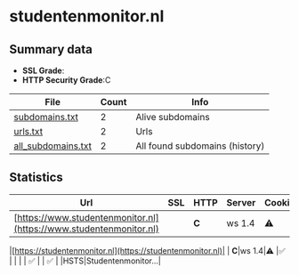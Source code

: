 

# studentenmonitor.nl
## Summary data


 - **SSL Grade**:
 - **HTTP Security Grade**:C


| File       | Count | Info |
|------------|-------|------|
|[subdomains.txt](/data/studentenmonitor.nl/subdomains.txt)|2|Alive subdomains|
|[urls.txt](/data/studentenmonitor.nl/urls.txt)|2|Urls|
|[all_subdomains.txt](/data/studentenmonitor.nl/all_subdomains.txt)|2|All found subdomains (history)|


## Statistics


| Url | SSL | HTTP | Server | Cookie | HSTS | CORS | CTO | CSP | XFO | XXP | RP |FP| Tech |Title |
|--------|-------|-------|------|------|------|------|------|------|------|------|------|------|------|------|
|[https://www.studentenmonitor.nl](https://www.studentenmonitor.nl)| | **C**|ws 1.4|:warning: |:white_check_mark: | | | | :white_check_mark: | | :white_check_mark: | |HSTS|Studentenmonitor...|


|[https://studentenmonitor.nl](https://studentenmonitor.nl)| | **C**|ws 1.4|:warning: |:white_check_mark: | | | | :white_check_mark: | | :white_check_mark: | |HSTS|Studentenmonitor...|

